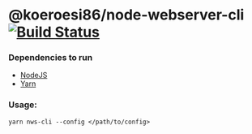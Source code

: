 # @koeroesi86/node-webserver-cli [![Build Status](https://travis-ci.com/Koeroesi86/node-webserver-cli.svg?branch=master)](https://travis-ci.com/Koeroesi86/node-webserver-cli)

### Dependencies to run
* [NodeJS](https://nodejs.org/en/)
* [Yarn](https://yarnpkg.com/en/)

### Usage:

```shell script
yarn nws-cli --config </path/to/config>
```